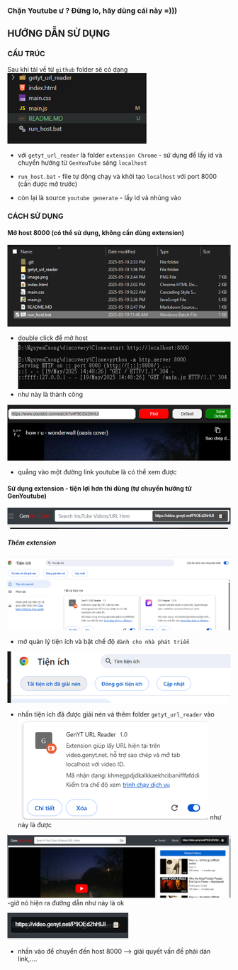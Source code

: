 ### Chặn Youtube ư ? Đừng lo, hãy dùng cái này =)))

## HƯỚNG DẪN SỬ DỤNG 

### CẤU TRÚC
Sau khi tải về từ `github` folder sẽ có dạng 
![alt text](image.png)

- với `getyt_url_reader` là folder `extension Chrome` - sử dụng để lấy id và chuyển hướng từ `GenYouTube` sáng `localhost` 

- `run_host.bat` - file tự động chạy và khởi tạo `localhost` với port 8000 (cần được mở trước)

- còn lại là source `youtube generate` - lấy id và nhúng vào 


### CÁCH SỬ DỤNG 

#### Mở host 8000 (có thể sử dụng, không cần dùng extension)
![alt text](image-1.png)
- double click để mở host 
![alt text](image-2.png)
- như này là thành công 

![alt text](image-3.png)
- quẳng vào một đường link youtube là có thể xem được

#### Sử dụng extension - tiện lợi hơn thì dùng (tự chuyển hướng từ GenYoutube)
![alt text](image-4.png)

##### Thêm extension
![alt text](image-5.png)
- mở quản lý tiện ích và bật chế độ `dành cho nhà phát triển`

![alt text](image-6.png)
- nhấn tiện ích đã được giải nén và thêm folder `getyt_url_reader` vào 
![alt text](image-7.png)
như này là được 

![alt text](image-8.png)
-giờ nó hiện ra đường dẫn như này là ok 

![alt text](image-9.png)
- nhấn vào để chuyển đến host 8000 
--> giải quyết vấn đề phải dán link,....


